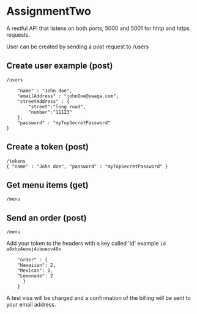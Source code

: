 # AssignmentTwo

A restful API that listens on both ports, 5000 and 5001 for hhtp and https requests.

User can be created by sending a post request to /users

## Create user example (post)
` /users ` <br/>
``` {
	"name" : "John doe",
	"emailAddress" : "johnDoe@swaga.com",
	"streetAddress" : {
		"street":"long road",
		"number":"11123"
	},
	"password" : "myTopSecretPassword"
}
```

## Create a token (post)
` /tokens ` <br/>
`` {
	"name" : "John doe",
	"password" : "myTopSecretPassword"
}
``

## Get menu items (get)
` /menu `

## Send an order (post)
` /menu `

Add your token to the headers with a key called 'id'
example ` id   a8xhz4exwj4ubueov40x  `

``` { "name" : "james Wagstaff",
	"order" : {
    "Hawaiian": 2,
    "Mexican": 1,
    "Lemonade": 2
      }
    }
```

A test visa will be charged and a confirmation of the billing will be sent to your email address.
